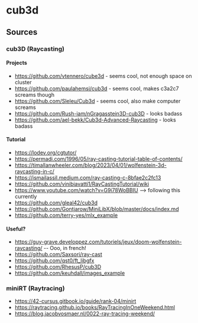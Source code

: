 # cub3d

## Sources
### cub3D (Raycasting)
#### Projects
- https://github.com/vtennero/cube3d - seems cool, not enough space on cluster
- https://github.com/paulahemsi/cub3d - seems cool, makes c3a2c7 screams though
- https://github.com/Sleleu/Cub3d - seems cool, also make computer screams
- https://github.com/Rush-iam/nGragasstein3D-cub3D - looks badass
- https://github.com/ael-bekk/Cub3d-Advanced-Raycasting - looks badass

#### Tutorial
- https://lodev.org/cgtutor/
- https://permadi.com/1996/05/ray-casting-tutorial-table-of-contents/
- https://timallanwheeler.com/blog/2023/04/01/wolfenstein-3d-raycasting-in-c/
- https://ismailassil.medium.com/ray-casting-c-8bfae2c2fc13
- https://github.com/vinibiavatti1/RayCastingTutorial/wiki
- https://www.youtube.com/watch?v=G9i78WoBBIU --> following this currently
- https://github.com/gleal42/cub3d
- https://github.com/Gontjarow/MiniLibX/blob/master/docs/index.md
- https://github.com/terry-yes/mlx_example

#### Useful?
- https://guy-grave.developpez.com/tutoriels/jeux/doom-wolfenstein-raycasting/ -- Ooo, in french!
- https://github.com/Saxsori/ray-cast
- https://github.com/qst0/ft_libgfx
- https://github.com/RhesusP/cub3D
- https://github.com/keuhdall/images_example

### miniRT (Raytracing)
- https://42-cursus.gitbook.io/guide/rank-04/minirt
- https://raytracing.github.io/books/RayTracingInOneWeekend.html
- https://blog.jacobvosmaer.nl/0022-ray-tracing-weekend/